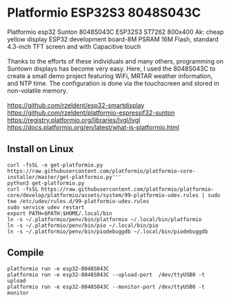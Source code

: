 # Platformio ESP32S3 8048S043C
Platformio esp32 Sunton 8048S043C ESP32S3 ST7262 800x400 Ak: cheap yellow display
ESP32 development board-8M PSRAM 16M Flash, standard 4.3-inch TFT screen and with Capacitive touch
<br><br>
Thanks to the efforts of these individuals and many others, programming on Suntown displays has become very easy. Here, I used the 8048S043C to create a small demo project featuring WiFi, MRTAR weather information, and NTP time. The configuration is done via the touchscreen and stored in non-volatile memory.
<br><br>
https://github.com/rzeldent/esp32-smartdisplay<br>
https://github.com/rzeldent/platformio-espressif32-sunton<br>
https://registry.platformio.org/libraries/lvgl/lvgl<br>
https://docs.platformio.org/en/latest/what-is-platformio.html<br>


## Install on Linux
```
curl -fsSL -o get-platformio.py https://raw.githubusercontent.com/platformio/platformio-core-installer/master/get-platformio.py'''
python3 get-platformio.py
curl -fsSL https://raw.githubusercontent.com/platformio/platformio-core/develop/platformio/assets/system/99-platformio-udev.rules | sudo tee /etc/udev/rules.d/99-platformio-udev.rules
sudo service udev restart
export PATH=$PATH:$HOME/.local/bin
ln -s ~/.platformio/penv/bin/platformio ~/.local/bin/platformio
ln -s ~/.platformio/penv/bin/pio ~/.local/bin/pio
ln -s ~/.platformio/penv/bin/piodebuggdb ~/.local/bin/piodebuggdb
```
## Compile
```
platformio run -e esp32-8048S043C
platformio run -e esp32-8048S043C --upload-port  /dev/ttyUSB0 -t upload
platformio run -e esp32-8048S043C --monitor-port /dev/ttyUSB0 -t monitor
```


